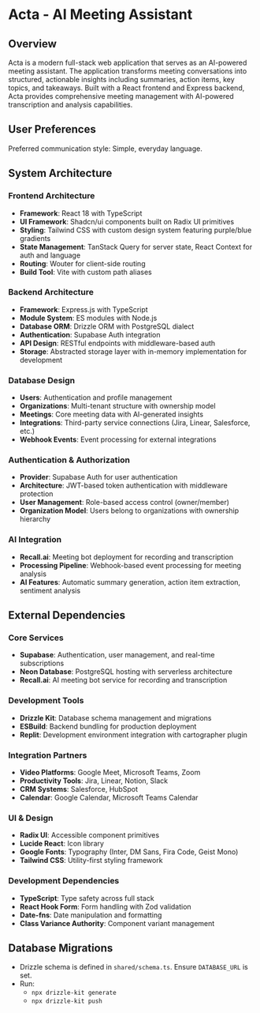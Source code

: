 # Acta - AI Meeting Assistant

## Overview

Acta is a modern full-stack web application that serves as an AI-powered meeting assistant. The application transforms meeting conversations into structured, actionable insights including summaries, action items, key topics, and takeaways. Built with a React frontend and Express backend, Acta provides comprehensive meeting management with AI-powered transcription and analysis capabilities.

## User Preferences

Preferred communication style: Simple, everyday language.

## System Architecture

### Frontend Architecture
- **Framework**: React 18 with TypeScript
- **UI Framework**: Shadcn/ui components built on Radix UI primitives
- **Styling**: Tailwind CSS with custom design system featuring purple/blue gradients
- **State Management**: TanStack Query for server state, React Context for auth and language
- **Routing**: Wouter for client-side routing
- **Build Tool**: Vite with custom path aliases

### Backend Architecture
- **Framework**: Express.js with TypeScript
- **Module System**: ES modules with Node.js
- **Database ORM**: Drizzle ORM with PostgreSQL dialect
- **Authentication**: Supabase Auth integration
- **API Design**: RESTful endpoints with middleware-based auth
- **Storage**: Abstracted storage layer with in-memory implementation for development

### Database Design
- **Users**: Authentication and profile management
- **Organizations**: Multi-tenant structure with ownership model
- **Meetings**: Core meeting data with AI-generated insights
- **Integrations**: Third-party service connections (Jira, Linear, Salesforce, etc.)
- **Webhook Events**: Event processing for external integrations

### Authentication & Authorization
- **Provider**: Supabase Auth for user authentication
- **Architecture**: JWT-based token authentication with middleware protection
- **User Management**: Role-based access control (owner/member)
- **Organization Model**: Users belong to organizations with ownership hierarchy

### AI Integration
- **Recall.ai**: Meeting bot deployment for recording and transcription
- **Processing Pipeline**: Webhook-based event processing for meeting analysis
- **AI Features**: Automatic summary generation, action item extraction, sentiment analysis

## External Dependencies

### Core Services
- **Supabase**: Authentication, user management, and real-time subscriptions
- **Neon Database**: PostgreSQL hosting with serverless architecture
- **Recall.ai**: AI meeting bot service for recording and transcription

### Development Tools
- **Drizzle Kit**: Database schema management and migrations
- **ESBuild**: Backend bundling for production deployment
- **Replit**: Development environment integration with cartographer plugin

### Integration Partners
- **Video Platforms**: Google Meet, Microsoft Teams, Zoom
- **Productivity Tools**: Jira, Linear, Notion, Slack
- **CRM Systems**: Salesforce, HubSpot
- **Calendar**: Google Calendar, Microsoft Teams Calendar

### UI & Design
- **Radix UI**: Accessible component primitives
- **Lucide React**: Icon library
- **Google Fonts**: Typography (Inter, DM Sans, Fira Code, Geist Mono)
- **Tailwind CSS**: Utility-first styling framework

### Development Dependencies
- **TypeScript**: Type safety across full stack
- **React Hook Form**: Form handling with Zod validation
- **Date-fns**: Date manipulation and formatting
- **Class Variance Authority**: Component variant management

## Database Migrations

- Drizzle schema is defined in `shared/schema.ts`. Ensure `DATABASE_URL` is set.
- Run:
  - `npx drizzle-kit generate`
  - `npx drizzle-kit push`